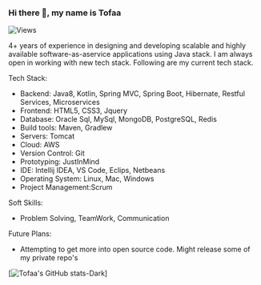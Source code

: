 ### Hi there 👋, my name is Tofaa 
![Views](https://komarev.com/ghpvc/?username=Tofaa2)

4+ years of experience in designing and developing scalable and highly available software­-​as­-​a­​service applications using Java stack.  I am always open in working with new tech stack. Following are my current tech stack.

Tech Stack:

- Backend: Java8, Kotlin, Spring MVC, Spring Boot, Hibernate, Restful Services, Microservices
- Frontend: HTML5, CSS3, Jquery
- Database: Oracle Sql, MySql, MongoDB, PostgreSQL, Redis
- Build tools: Maven, Gradlew
- Servers: Tomcat
- Cloud: AWS
- Version Control: Git
- Prototyping: JustInMind
- IDE: Intellij IDEA, VS Code, Eclips, Netbeans
- Operating System: Linux, Mac, Windows
- Project Management:Scrum

Soft Skills:

- Problem Solving, TeamWork, Communication 


Future Plans:

- Attempting to get more into open source code. Might release some of my private repo's

[![Tofaa's GitHub stats-Dark](https://github-readme-stats.vercel.app/api?username=Tofaa2&show_icons=true&theme=dark#gh-dark-mode-only)]

